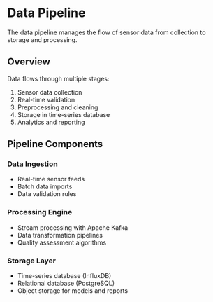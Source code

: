 # Data Pipeline

The data pipeline manages the flow of sensor data from collection to storage and processing.

## Overview

Data flows through multiple stages:

1. Sensor data collection
2. Real-time validation
3. Preprocessing and cleaning  
4. Storage in time-series database
5. Analytics and reporting

## Pipeline Components

### Data Ingestion

- Real-time sensor feeds
- Batch data imports
- Data validation rules

### Processing Engine

- Stream processing with Apache Kafka
- Data transformation pipelines
- Quality assessment algorithms

### Storage Layer

- Time-series database (InfluxDB)
- Relational database (PostgreSQL)
- Object storage for models and reports
